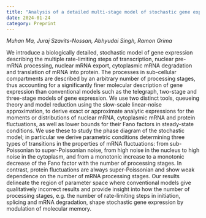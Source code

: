 ```yaml
---
title: "Analysis of a detailed multi-stage model of stochastic gene expression using queueing theory and model reduction"
date: 2024-01-24
category: Preprint
---
```


*Muhan Ma, Juraj Szavits-Nossan, Abhyudai Singh, Ramon Grima*

We introduce a biologically detailed, stochastic model of gene expression describing the multiple rate-limiting steps of transcription, nuclear pre-mRNA processing, nuclear mRNA export, cytoplasmic mRNA degradation and translation of mRNA into protein. The processes in sub-cellular compartments are described by an arbitrary number of processing stages, thus accounting for a significantly finer molecular description of gene expression than conventional models such as the telegraph, two-stage and three-stage models of gene expression. We use two distinct tools, queueing theory and model reduction using the slow-scale linear-noise approximation, to derive exact or approximate analytic expressions for the moments or distributions of nuclear mRNA, cytoplasmic mRNA and protein fluctuations, as well as lower bounds for their Fano factors in steady-state conditions. We use these to study the phase diagram of the stochastic model; in particular we derive parametric conditions determining three types of transitions in the properties of mRNA fluctuations: from sub-Poissonian to super-Poissonian noise, from high noise in the nucleus to high noise in the cytoplasm, and from a monotonic increase to a monotonic decrease of the Fano factor with the number of processing stages. In contrast, protein fluctuations are always super-Poissonian and show weak dependence on the number of mRNA processing stages. Our results delineate the region of parameter space where conventional models give qualitatively incorrect results and provide insight into how the number of processing stages, e.g. the number of rate-limiting steps in initiation, splicing and mRNA degradation, shape stochastic gene expression by modulation of molecular memory.
